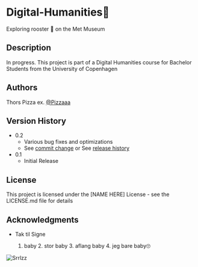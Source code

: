 # Digital-Humanities🐓

Exploring rooster 🐓 on the Met Museum 

## Description

In progress. This project is part of a Digital Humanities course for Bachelor Students from the University of Copenhagen

## Authors

Thors Pizza 
ex. [@Pizzaaa](https://twitter.com/Thorspizza)

## Version History

* 0.2
    * Various bug fixes and optimizations
    * See [commit change]() or See [release history]()
* 0.1
    * Initial Release

## License
This project is licensed under the [NAME HERE] License - see the LICENSE.md file for details

## Acknowledgments
* Tak til Signe

  1. baby
     2. stor baby
     3. aflang baby
     4. jeg bare baby🙄

![Srrlzz](https://scontent-arn2-1.xx.fbcdn.net/v/t1.15752-9/399713943_6889423911175647_4343550309671703882_n.jpg?_nc_cat=104&ccb=1-7&_nc_sid=8cd0a2&_nc_ohc=8gAGSOUv0QgAX9EPvDP&_nc_ht=scontent-arn2-1.xx&oh=03_AdT-AvwmZOhtt4I43HJeqXTOF0Fb86vYXUQ5vvNH4Q5MBQ&oe=657C4C34)
